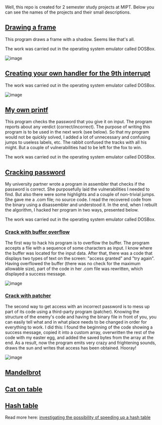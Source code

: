 
Well, this repo is created for 2 semester study projects at MIPT. Below you can see the names of the projects and their small descriptions.

## [Drawing a frame](https://github.com/owl1234/MIPT_projects_2_sem/tree/master/Draw%20frame)

This program draws a frame with a shadow. Seems like that's all. 

The work was carried out in the operating system emulator called DOSBox.

![image](https://sun9-65.userapi.com/impf/xvJGBJR0lX1LcKXh6apjE3Eh0n_mntwcbf0WBA/B3OWxmRyd0I.jpg?size=1023x672&quality=96&sign=33e0ed1c2f34c2ac0034cb78092b7b09&type=album)

## [Creating your own handler for the 9th interrupt](https://github.com/owl1234/MIPT_projects_2_sem/tree/master/My%20own%20interruption)

The work was carried out in the operating system emulator called DOSBox.

![image](https://sun9-14.userapi.com/impf/R258qUMBbqoFVXIe01chKSFfts4qyVtKoTbN1g/FbuSpPh93T0.jpg?size=1026x674&quality=96&sign=cc3070f40f8f282e53135e786947025f&type=album)

## [My own printf](https://github.com/owl1234/MIPT_projects_2_sem/tree/master/My%20own%20printfn)

This program checks the password that you give it on input. The program reports about any verdict (correct/incorrect). The purpose of writing this program is to be used in the next work (see below). So that my program would not be quickly solved, I added a lot of unnecessary and confusing jumps to useless labels, etc. The rabbit confused the tracks with all his might. But a couple of vulnerabilities had to be left for the fox to win.

The work was carried out in the operating system emulator called DOSBox.

## [Cracking password](https://github.com/owl1234/MIPT_projects_2_sem/tree/master/Hack%20and%20win)

My university partner wrote a program in assembler that checks if the password is correct. She purposefully laid the vulnerabilities I needed to find. But also there were some highlights and a couple of non-trivial jumps. She gave me a .com file; no source code. I read the recovered code from the binary using a disassembler and understood it. In the end, when I rebuilt the algorithm, I hacked her program in two ways, presented below.

The work was carried out in the operating system emulator called DOSBox.

### [Crack with buffer overflow](https://github.com/owl1234/MIPT_projects_2_sem/tree/master/Hack%20and%20win/By%20buffer%20overflow)

The first way to hack his program is to overflow the buffer. The program accepts a file with a sequence of some characters as input. I know where the buffer was located for the input data. After that, there was a code that displays two types of text on the screen: "access granted" and "try again". Having overflowed the buffer (there was no check for the maximum allowable size), part of the code in her .com file was rewritten, which displayed a success message.

![image](https://sun9-23.userapi.com/impf/au4zeYuq72cDK_EXKOm6-tEe6V03GHzewFhdpQ/GZj_ezHMzIk.jpg?size=1027x675&quality=96&sign=02ba91459fe519003d9ca7b27e4b4e97&type=album)

### [Crack with patcher](https://github.com/owl1234/MIPT_projects_2_sem/tree/master/Hack%20and%20win/By%20patcher)

The second way to get access with an incorrect password is to mess up part of its code using a third-party program (patcher). Knowing the structure of the enemy's code and having the binary file in front of you, you can easily tell what and in what place needs to be changed in order for everything to work. I did this: I found the beginning of the code showing a success message, copied it into a custom array, overwritten the rest of the code with my easter egg, and added the saved bytes from the array at the end. As a result, now the program emits very crazy and frightening sounds, draws the sun and writes that access has been obtained. Hooray!

![image](https://sun1-15.userapi.com/impf/8laVRGeXEDdzycVzjasZZTThZdktabCimyA54g/sZj3AvB-rMo.jpg?size=1005x779&quality=96&sign=aedabf35c7c163235c6fcd94f09641cd&type=album)

## [Mandelbrot](https://github.com/owl1234/MIPT_projects_2_sem/tree/master/Mandelbrot)

## [Cat on table](https://github.com/owl1234/MIPT_projects_2_sem/tree/master/Cat%20and%20table)

## [Hash table](https://github.com/owl1234/MIPT_projects_2_sem/tree/master/Hash%20table)

Read more here: [investigating the possibility of speeding up a hash table](https://github.com/owl1234/MIPT_projects_2_sem/blob/master/Hash%20table/Report.pdf)


